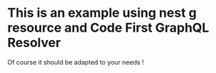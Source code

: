 # This is an example using nest g resource and Code First GraphQL Resolver

Of course it should be adapted to your needs !
